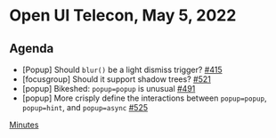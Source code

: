 # Open UI Telecon, May 5, 2022

## Agenda
  - [Popup] Should `blur()` be a light dismiss trigger? [#415](https://github.com/openui/open-ui/issues/415)
  - [focusgroup] Should it support shadow trees? [#521](https://github.com/openui/open-ui/issues/521)
  - [popup] Bikeshed: `popup=popup` is unusual [#491](https://github.com/openui/open-ui/issues/491)
  - [popup] More crisply define the interactions between `popup=popup`, `popup=hint`, and `popup=async` [#525](https://github.com/openui/open-ui/issues/525)

[Minutes](https://www.w3.org/2022/05/05-openui-minutes.html)
